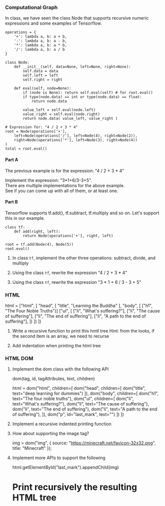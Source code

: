 ### Computational Graph

In class, we have seen the class Node that supports recursive numeric expressions and some examples of Tensorflow.

    operations = {
        '+': lambda a, b: a + b,
        '-': lambda a, b: a - b,
        '*': lambda a, b: a * b,
        '/': lambda a, b: a / b
    }

    class Node:
        def __init__(self, data=None, left=None, right=None):
            self.data = data
            self.left = left
            self.right = right

        def eval(self, node=None):
            if (node is None): return self.eval(self) # for root.eval()
            if type(node.data) == int or type(node.data) == float:
                return node.data

            value_left = self.eval(node.left)
            value_right = self.eval(node.right)
            return node.data( value_left, value_right )

    # Expression for: "4 / 2 + 3 * 4"
    root = Node(operations['+'],
        left=Node(operations['/'], left=Node(4), right=Node(2)),
        right=Node(operations['*'], left=Node(3), right=Node(4))
    )
    total = root.eval()

#### Part A

The previous example is for the expression: "4 / 2 + 3 * 4"

Implement the expression: "3*1+6/3-3+5".<br>
There are multiple implementations for the above example.<br>
See if you can come up with all of them, or at least one.


#### Part B

Tensorflow supports tf.add(), tf.subtract, tf.multiply and so on.
Let's support this in our example.

    class tf:
        def add(right, left):
            return Node(operations['+'], right, left)

    root = tf.add(Node(4), Node(5))
    root.eval()

1) In class `tf`, implement the other three operations: subtract, divide, and multiply

2) Using the class `tf`, rewrite the expression "4 / 2 + 3 * 4"

3) Using the class `tf`, rewrite the expression "3 * 1 + 6 / 3 - 3 + 5"


### HTML

html = ["html", [
    "head", [
        "title", "Learning the Buddha"
    ],
    "body", [
        ["h1", "The Four Noble Truths")]
        ["ul", [
            ["li", "What's suffering?"],
            ["li", "The cause of suffering"],
            ["li", "The end of suffering"],
            ["li", "A path to the end of suffering"],
        ])
    ])
])

1. Write a recursive function to print this hmtl tree
    Hint: from the looks, if the second item is an array, we need to recurse

2. Add indentation when printing the html tree


### HTML DOM

1. Implement the dom class with the following API

    dom(tag, id, tagAttributes, text, children)

    html = dom("html", children=[
        dom("head", children=[
            dom("title", text="deep learning for dummies")
        ]),
        dom("body", children=[
            dom("h1", text="The four noble truths"),
            dom("ul", children=[
                dom("li", text="What's suffering?"),
                dom("li", text="The cause of suffering"),
                dom("li", text="The end of suffering"),
                dom("li", text="A path to the end of suffering"),
            ]),
            dom("p", id="last_mark", text="")
        ])
    ])

2. Implement a recursive indented printing function

3. How about supporting the image tag?

    img = dom("img", {
        source: "https://minecraft.net/favicon-32x32.png",
        title: "Minecraft"
    });

4. Implement more APIs to support the following

    html.getElementById("last_mark").appendChild(img)

    # Print recursively the resulting HTML tree


